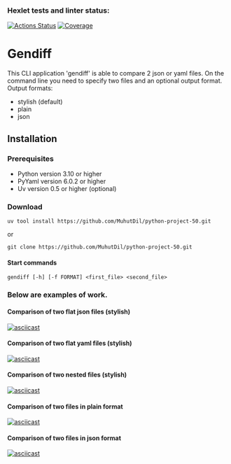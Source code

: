 ### Hexlet tests and linter status:
[![Actions Status](https://github.com/MuhutDil/python-project-50/actions/workflows/hexlet-check.yml/badge.svg)](https://github.com/MuhutDil/python-project-50/actions)
[![Coverage](https://sonarcloud.io/api/project_badges/measure?project=MuhutDil_python-project-50&metric=coverage)](https://sonarcloud.io/summary/new_code?id=MuhutDil_python-project-50)

# Gendiff

This CLI application 'gendiff' is able to compare 2 json or yaml files.
On the command line you need to specify two files and an optional output format. \
Output formats: 
- stylish (default)
- plain
- json

## Installation
### Prerequisites
- Python version 3.10 or higher
- PyYaml version 6.0.2 or higher
- Uv version 0.5 or higher (optional)

### Download
    uv tool install https://github.com/MuhutDil/python-project-50.git
or

    git clone https://github.com/MuhutDil/python-project-50.git
 
#### Start commands
```gendiff [-h] [-f FORMAT] <first_file> <second_file>```

### Below are examples of work.
#### Comparison of two flat json files (stylish)
[![asciicast](https://asciinema.org/a/728071.svg)](https://asciinema.org/a/728071)
#### Comparison of two flat yaml files (stylish)
[![asciicast](https://asciinema.org/a/728072.svg)](https://asciinema.org/a/728072)
#### Comparison of two nested files (stylish)
[![asciicast](https://asciinema.org/a/728073.svg)](https://asciinema.org/a/728073)
#### Comparison of two files in plain format
[![asciicast](https://asciinema.org/a/728074.svg)](https://asciinema.org/a/728074)
#### Comparison of two files in json format
[![asciicast](https://asciinema.org/a/728076.svg)](https://asciinema.org/a/728076)